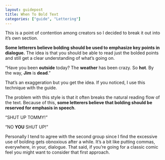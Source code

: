 ```yaml
---
layout: guidepost
title: When To Bold Text
categories: ["guide", "Lettering"]
---
```


This is a point of contention among creators so I decided to break it out into it’s own section. 

**Some letterers believe bolding should be used to emphasize key points in dialogue.** The idea is that you should be able to read just the bolded points and still get a clear understanding of what’s going on.

“Have you been **outside** today? The **weather** has been crazy. So **hot**. By the way, **Jim** is **dead**.”

That’s an exaggeration but you get the idea. If you noticed, I use this technique with the guide.

The problem with this style is that it often breaks the natural reading flow of the text. Because of this, **some letterers believe that bolding should be reserved for emphasis in speech**.

“SHUT UP TOMMY!”

“NO **YOU** SHUT UP!”

Personally I tend to agree with the second group since I find the excessive use of bolding gets obnoxious after a while. It’s a bit like putting commas, everywhere, in your, dialogue. That said, if you’re going for a classic comic feel you might want to consider that first approach.